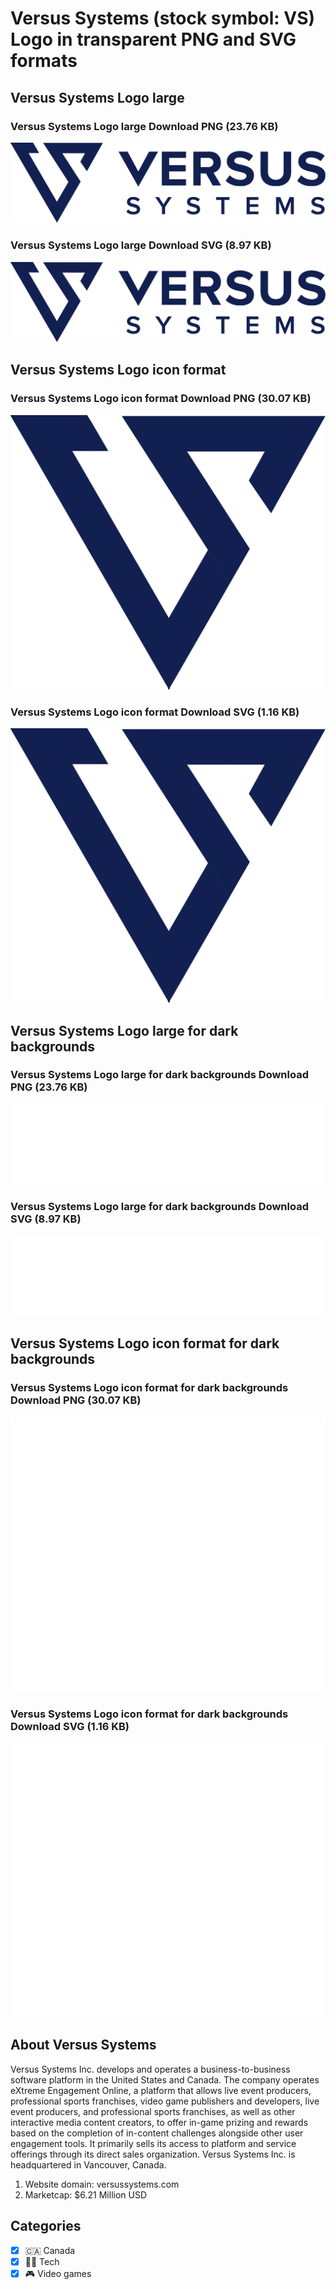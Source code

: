 # Versus Systems (stock symbol: VS) Logo in transparent PNG and SVG formats

## Versus Systems Logo large

### Versus Systems Logo large Download PNG (23.76 KB)

![Versus Systems Logo large Download PNG (23.76 KB)](/img/orig/VS_BIG-35a87545.png)

### Versus Systems Logo large Download SVG (8.97 KB)

![Versus Systems Logo large Download SVG (8.97 KB)](/img/orig/VS_BIG-8762eb68.svg)

## Versus Systems Logo icon format

### Versus Systems Logo icon format Download PNG (30.07 KB)

![Versus Systems Logo icon format Download PNG (30.07 KB)](/img/orig/VS-56894b91.png)

### Versus Systems Logo icon format Download SVG (1.16 KB)

![Versus Systems Logo icon format Download SVG (1.16 KB)](/img/orig/VS-b7640c26.svg)

## Versus Systems Logo large for dark backgrounds

### Versus Systems Logo large for dark backgrounds Download PNG (23.76 KB)

![Versus Systems Logo large for dark backgrounds Download PNG (23.76 KB)](/img/orig/VS_BIG.D-b5a3c13c.png)

### Versus Systems Logo large for dark backgrounds Download SVG (8.97 KB)

![Versus Systems Logo large for dark backgrounds Download SVG (8.97 KB)](/img/orig/VS_BIG.D-ebd04d97.svg)

## Versus Systems Logo icon format for dark backgrounds

### Versus Systems Logo icon format for dark backgrounds Download PNG (30.07 KB)

![Versus Systems Logo icon format for dark backgrounds Download PNG (30.07 KB)](/img/orig/VS.D-e058276a.png)

### Versus Systems Logo icon format for dark backgrounds Download SVG (1.16 KB)

![Versus Systems Logo icon format for dark backgrounds Download SVG (1.16 KB)](/img/orig/VS.D-8d68d4d1.svg)

## About Versus Systems

Versus Systems Inc. develops and operates a business-to-business software platform in the United States and Canada. The company operates eXtreme Engagement Online, a platform that allows live event producers, professional sports franchises, video game publishers and developers, live event producers, and professional sports franchises, as well as other interactive media content creators, to offer in-game prizing and rewards based on the completion of in-content challenges alongside other user engagement tools. It primarily sells its access to platform and service offerings through its direct sales organization. Versus Systems Inc. is headquartered in Vancouver, Canada.

1. Website domain: versussystems.com
2. Marketcap: $6.21 Million USD


## Categories
- [x] 🇨🇦 Canada
- [x] 👩‍💻 Tech
- [x] 🎮 Video games
